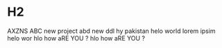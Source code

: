 # H2
AXZNS
ABC
new project
abd
new ddl
hy pakistan
helo world
lorem ipsim
helo wor
hlo how aRE YOU ?
hlo how aRE YOU ?
